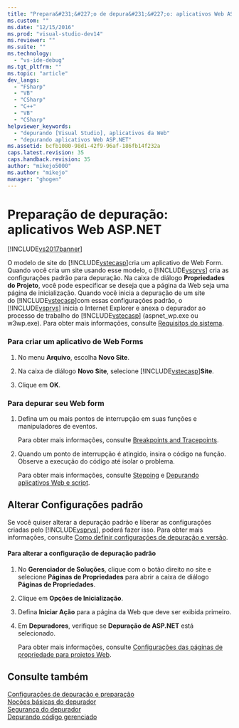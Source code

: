```yaml
---
title: "Prepara&#231;&#227;o de depura&#231;&#227;o: aplicativos Web ASP.NET | Microsoft Docs"
ms.custom: ""
ms.date: "12/15/2016"
ms.prod: "visual-studio-dev14"
ms.reviewer: ""
ms.suite: ""
ms.technology: 
  - "vs-ide-debug"
ms.tgt_pltfrm: ""
ms.topic: "article"
dev_langs: 
  - "FSharp"
  - "VB"
  - "CSharp"
  - "C++"
  - "VB"
  - "CSharp"
helpviewer_keywords: 
  - "depurando [Visual Studio], aplicativos da Web"
  - "depurando aplicativos Web ASP.NET"
ms.assetid: bcfb1080-98d1-42f9-96af-186fb14f232a
caps.latest.revision: 35
caps.handback.revision: 35
author: "mikejo5000"
ms.author: "mikejo"
manager: "ghogen"
---
```

# Prepara&#231;&#227;o de depura&#231;&#227;o: aplicativos Web ASP.NET
[!INCLUDE[vs2017banner](../code-quality/includes/vs2017banner.md)]

O modelo de site do [!INCLUDE[vstecasp](../code-quality/includes/vstecasp_md.md)]cria um aplicativo de Web Form.  Quando você cria um site usando esse modelo, o [!INCLUDE[vsprvs](../code-quality/includes/vsprvs_md.md)] cria as configurações padrão para depuração.  Na caixa de diálogo **Propriedades do Projeto**, você pode especificar se deseja que a página da Web seja uma página de inicialização.  Quando você inicia a depuração de um site do [!INCLUDE[vstecasp](../code-quality/includes/vstecasp_md.md)]com essas configurações padrão, o [!INCLUDE[vsprvs](../code-quality/includes/vsprvs_md.md)] inicia o Internet Explorer e anexa o depurador ao processo de trabalho do [!INCLUDE[vstecasp](../code-quality/includes/vstecasp_md.md)] \(aspnet\_wp.exe ou w3wp.exe\).  Para obter mais informações, consulte [Requisitos do sistema](../debugger/aspnet-debugging-system-requirements.md).  
  
### Para criar um aplicativo de Web Forms  
  
1.  No menu **Arquivo**, escolha **Novo Site**.  
  
2.  Na caixa de diálogo **Novo Site**, selecione [!INCLUDE[vstecasp](../code-quality/includes/vstecasp_md.md)]**Site**.  
  
3.  Clique em **OK**.  
  
### Para depurar seu Web form  
  
1.  Defina um ou mais pontos de interrupção em suas funções e manipuladores de eventos.  
  
     Para obter mais informações, consulte [Breakpoints and Tracepoints](http://msdn.microsoft.com/pt-br/fe4eedc1-71aa-4928-962f-0912c334d583).  
  
2.  Quando um ponto de interrupção é atingido, insira o código na função.  Observe a execução do código até isolar o problema.  
  
     Para obter mais informações, consulte [Stepping](http://msdn.microsoft.com/pt-br/8791dac9-64d1-4bb9-b59e-8d59af1833f9) e [Depurando aplicativos Web e script](../debugger/debugging-web-applications-and-script.md).  
  
## Alterar Configurações padrão  
 Se você quiser alterar a depuração padrão e liberar as configurações criadas pelo [!INCLUDE[vsprvs](../code-quality/includes/vsprvs_md.md)], poderá fazer isso.  Para obter mais informações, consulte [Como definir configurações de depuração e versão](../debugger/how-to-set-debug-and-release-configurations.md).  
  
#### Para alterar a configuração de depuração padrão  
  
1.  No **Gerenciador de Soluções**, clique com o botão direito no site e selecione **Páginas de Propriedades** para abrir a caixa de diálogo **Páginas de Propriedades**.  
  
2.  Clique em **Opções de Inicialização**.  
  
3.  Defina **Iniciar Ação** para a página da Web que deve ser exibida primeiro.  
  
4.  Em **Depuradores**, verifique se **Depuração de ASP.NET** está selecionado.  
  
     Para obter mais informações, consulte [Configurações das páginas de propriedade para projetos Web](../debugger/property-pages-settings-for-web-projects.md).  
  
## Consulte também  
 [Configurações de depuração e preparação](../debugger/debugger-settings-and-preparation.md)   
 [Noções básicas do depurador](../debugger/debugger-basics.md)   
 [Segurança do depurador](../debugger/debugger-security.md)   
 [Depurando código gerenciado](../debugger/debugging-managed-code.md)